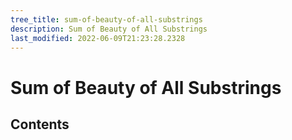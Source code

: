```yaml
---
tree_title: sum-of-beauty-of-all-substrings
description: Sum of Beauty of All Substrings
last_modified: 2022-06-09T21:23:28.2328
---
```


# Sum of Beauty of All Substrings

## Contents

